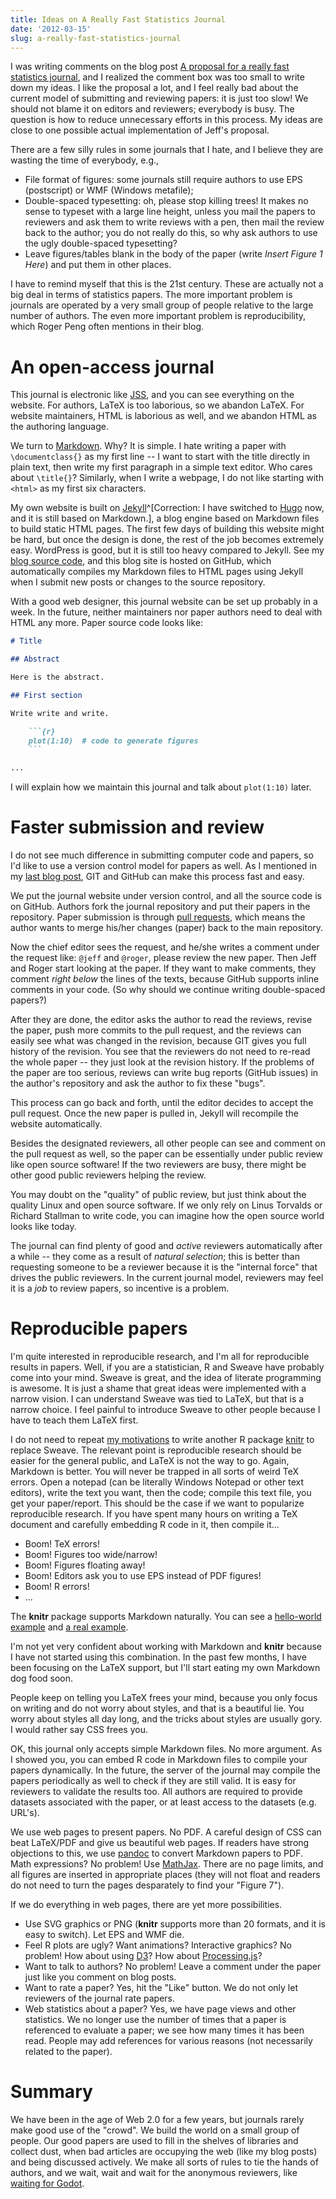 ```yaml
---
title: Ideas on A Really Fast Statistics Journal
date: '2012-03-15'
slug: a-really-fast-statistics-journal
---
```


I was writing comments on the blog post [A proposal for a really fast statistics journal](http://simplystatistics.tumblr.com/post/19289280474/a-proposal-for-a-really-fast-statistics-journal), and I realized the comment box was too small to write down my ideas. I like the proposal a lot, and I feel really bad about the current model of submitting and reviewing papers: it is just too slow! We should not blame it on editors and reviewers; everybody is busy. The question is how to reduce unnecessary efforts in this process. My ideas are close to one possible actual implementation of Jeff's proposal.

There are a few silly rules in some journals that I hate, and I believe they are wasting the time of everybody, e.g.,

- File format of figures: some journals still require authors to use EPS (postscript) or WMF (Windows metafile);
- Double-spaced typesetting: oh, please stop killing trees! It makes no sense to typeset with a large line height, unless you mail the papers to reviewers and ask them to write reviews with a pen, then mail the review back to the author; you do not really do this, so why ask authors to use the ugly double-spaced typesetting?
- Leave figures/tables blank in the body of the paper (write _Insert Figure 1 Here_) and put them in other places.

I have to remind myself that this is the 21st century. These are actually not a big deal in terms of statistics papers. The more important problem is journals are operated by a very small group of people relative to the large number of authors. The even more important problem is reproducibility, which Roger Peng often mentions in their blog.

# An open-access journal

This journal is electronic like [JSS](http://www.jstatsoft.org/), and you can see everything on the website. For authors, LaTeX is too laborious, so we abandon LaTeX. For website maintainers, HTML is laborious as well, and we abandon HTML as the authoring language.

We turn to [Markdown](http://daringfireball.net/projects/markdown/). Why? It is simple. I hate writing a paper with `\documentclass{}` as my first line -- I want to start with the title directly in plain text, then write my first paragraph in a simple text editor. Who cares about `\title{}`? Similarly, when I write a webpage, I do not like starting with `<html>` as my first six characters.

My own website is built on [Jekyll](https://github.com/mojombo/jekyll)^[Correction: I have switched to [Hugo](https://gohugo.io) now, and it is still based on Markdown.], a blog engine based on Markdown files to build static HTML pages. The first few days of building this website might be hard, but once the design is done, the rest of the job becomes extremely easy. WordPress is good, but it is still too heavy compared to Jekyll. See my [blog source code](https://github.com/yihui/en), and this blog site is hosted on GitHub, which automatically compiles my Markdown files to HTML pages using Jekyll when I submit new posts or changes to the source repository.

With a good web designer, this journal website can be set up probably in a week. In the future, neither maintainers nor paper authors need to deal with HTML any more. Paper source code looks like:

```markdown
# Title

## Abstract

Here is the abstract.

## First section

Write write and write.

    ```{r}
    plot(1:10)  # code to generate figures
    ```

...
```

I will explain how we maintain this journal and talk about `plot(1:10)` later.

# Faster submission and review

I do not see much difference in submitting computer code and papers, so I'd like to use a version control model for papers as well. As I mentioned in my [last blog post](/en/2011/12/how-to-become-an-efficient-and-collaborative-r-programmer/), GIT and GitHub can make this process fast and easy.

We put the journal website under version control, and all the source code is on GitHub. Authors fork the journal repository and put their papers in the repository. Paper submission is through [pull requests](http://help.github.com/send-pull-requests/), which means the author wants to merge his/her changes (paper) back to the main repository.

Now the chief editor sees the request, and he/she writes a comment under the request like: `@jeff` and `@roger`, please review the new paper. Then Jeff and Roger start looking at the paper. If they want to make comments, they comment _right below_ the lines of the texts, because GitHub supports inline comments in your code. (So why should we continue writing double-spaced papers?)

After they are done, the editor asks the author to read the reviews, revise the paper, push more commits to the pull request, and the reviews can easily see what was changed in the revision, because GIT gives you full history of the revision. You see that the reviewers do not need to re-read the whole paper -- they just look at the revision history. If the problems of the paper are too serious, reviews can write bug reports (GitHub issues) in the author's repository and ask the author to fix these "bugs".

This process can go back and forth, until the editor decides to accept the pull request. Once the new paper is pulled in, Jekyll will recompile the website automatically.

Besides the designated reviewers, all other people can see and comment on the pull request as well, so the paper can be essentially under public review like open source software! If the two reviewers are busy, there might be other good public reviewers helping the review.

You may doubt on the "quality" of public review, but just think about the quality Linux and open source software. If we only rely on Linus Torvalds or Richard Stallman to write code, you can imagine how the open source world looks like today.

The journal can find plenty of good and _active_ reviewers automatically after a while -- they come as a result of _natural selection_; this is better than requesting someone to be a reviewer because it is the "internal force" that drives the public reviewers. In the current journal model, reviewers may feel it is a _job_ to review papers, so incentive is a problem.

# Reproducible papers

I'm quite interested in reproducible research, and I'm all for reproducible results in papers. Well, if you are a statistician, R and Sweave have probably come into your mind. Sweave is great, and the idea of literate programming is awesome. It is just a shame that great ideas were implemented with a narrow vision. I can understand Sweave was tied to LaTeX, but that is a narrow choice. I feel painful to introduce Sweave to other people because I have to teach them LaTeX first.

I do not need to repeat [my motivations](https://github.com/yihui/knitr#readme) to write another R package [knitr](/knitr/) to replace Sweave. The relevant point is reproducible research should be easier for the general public, and LaTeX is not the way to go. Again, Markdown is better. You will never be trapped in all sorts of weird TeX errors. Open a notepad (can be literally Windows Notepad or other text editors), write the text you want, then the code; compile this text file, you get your paper/report. This should be the case if we want to popularize reproducible research. If you have spent many hours on writing a TeX document and carefully embedding R code in it, then compile it...

- Boom! TeX errors!
- Boom! Figures too wide/narrow!
- Boom! Figures floating away!
- Boom! Editors ask you to use EPS instead of PDF figures!
- Boom! R errors!
- ...

The **knitr** package supports Markdown naturally. You can see a [hello-world example](https://github.com/yihui/knitr/blob/master/inst/examples/knitr-minimal.md) and [a real example](http://t.co/eBcm59sW).

I'm not yet very confident about working with Markdown and **knitr** because I have not started using this combination. In the past few months, I have been focusing on the LaTeX support, but I'll start eating my own Markdown dog food soon.

People keep on telling you LaTeX frees your mind, because you only focus on writing and do not worry about styles, and that is a beautiful lie. You worry about styles all day long, and the tricks about styles are usually gory. I would rather say CSS frees you.

OK, this journal only accepts simple Markdown files. No more argument. As I showed you, you can embed R code in Markdown files to compile your papers dynamically. In the future, the server of the journal may compile the papers periodically as well to check if they are still valid. It is easy for reviewers to validate the results too. All authors are required to provide datasets associated with the paper, or at least access to the datasets (e.g. URL's).

We use web pages to present papers. No PDF. A careful design of CSS can beat LaTeX/PDF and give us beautiful web pages. If readers have strong objections to this, we use [pandoc](http://johnmacfarlane.net/pandoc/) to convert Markdown papers to PDF. Math expressions? No problem! Use [MathJax](http://www.mathjax.org/). There are no page limits, and all figures are inserted in appropriate places (they will not float and readers do not need to turn the pages desparately to find your "Figure 7").

If we do everything in web pages, there are yet more possibilities.

- Use SVG graphics or PNG (**knitr** supports more than 20 formats, and it is easy to switch). Let EPS and WMF die.
- Feel R plots are ugly? Want animations? Interactive graphics? No problem! How about using [D3](http://mbostock.github.com/d3/)? How about [Processing.js](http://processingjs.org/)?
- Want to talk to authors? No problem! Leave a comment under the paper just like you comment on blog posts.
- Want to rate a paper? Yes, hit the "Like" button. We do not only let reviewers of the journal rate papers.
- Web statistics about a paper? Yes, we have page views and other statistics. We no longer use the number of times that a paper is referenced to evaluate a paper; we see how many times it has been read. People may add references for various reasons (not necessarily related to the paper).

# Summary

We have been in the age of Web 2.0 for a few years, but journals rarely make good use of the "crowd". We build the world on a small group of people. Our good papers are used to fill in the shelves of libraries and collect dust, when bad articles are occupying the web (like my blog posts) and being discussed actively. We make all sorts of rules to tie the hands of authors, and we wait, wait and wait for the anonymous reviewers, like [waiting for Godot](http://en.wikipedia.org/wiki/Waiting_for_Godot).

